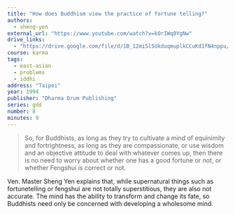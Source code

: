 ```yaml
---
title: "How does Buddhism view the practice of fortune telling?"
authors:
  - sheng-yen
external_url: "https://www.youtube.com/watch?v=kOrIWq0YgNw"
drive_links:
  - "https://drive.google.com/file/d/1B_12mi5l5UkduqmuplkCCuKd1fN4nppu/view?usp=drive_link"
course: karma
tags:
  - east-asian
  - problems
  - iddhi
address: "Taipei"
year: 1994
publisher: "Dharma Drum Publishing"
series: gdd
number: 8
minutes: 9
---
```


> So, for Buddhists, as long as they try to cultivate a mind of equinimity and fortrightness, as long as they are compassionate, or use wisdom and an objective attitude to deal with whatever comes up, then there is no need to worry about whether one has a good fortune or not, or whether Fengshui is correct or not.

Ven. Master Sheng Yen explains that, while supernatural things such as fortunetelling or fengshui are not totally superstitious, they are also not accurate. The mind has the ability to transform and change its fate, so Buddhists need only be concerned with developing a wholesome mind.
